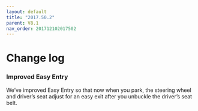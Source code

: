 ```yaml
---
layout: default
title: "2017.50.2"
parent: V8.1
nav_order: 201712102017502
---
```


# Change log

### Improved Easy Entry 



We’ve improved Easy Entry so that now when you park, the steering wheel and driver’s seat adjust for an easy exit after you unbuckle the driver’s seat belt.

